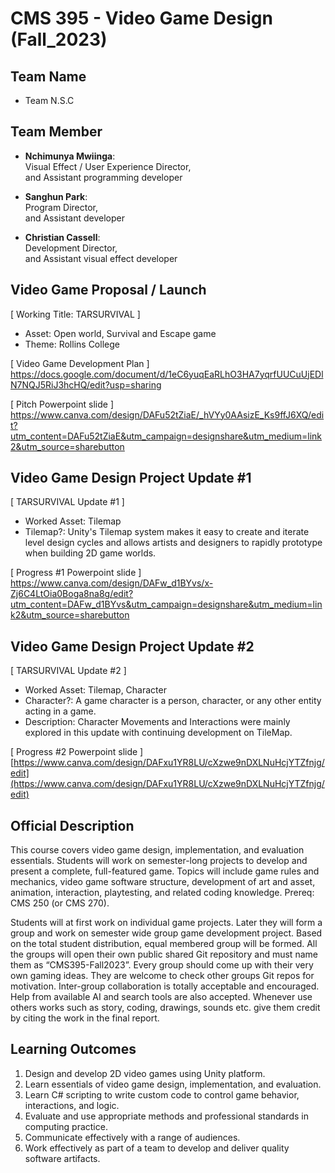 # CMS 395 - Video Game Design (Fall_2023)

## Team Name
- Team N.S.C

## Team Member
- **Nchimunya Mwiinga**:  
Visual Effect / User Experience Director,  
and Assistant programming developer 
  
- **Sanghun Park**:    
Program Director,  
and Assistant developer

- **Christian Cassell**:  
Development Director,  
and Assistant visual effect developer  

## Video Game Proposal / Launch
[ Working Title: TARSURVIVAL ]
- Asset: Open world, Survival and Escape game
- Theme: Rollins College

[ Video Game Development Plan ]  
https://docs.google.com/document/d/1eC6yuqEaRLhO3HA7yqrfUUCuUjEDlN7NQJ5RiJ3hcHQ/edit?usp=sharing

[ Pitch Powerpoint slide ]  
https://www.canva.com/design/DAFu52tZiaE/_hVYy0AAsizE_Ks9ffJ6XQ/edit?utm_content=DAFu52tZiaE&utm_campaign=designshare&utm_medium=link2&utm_source=sharebutton

## Video Game Design Project Update #1
[ TARSURVIVAL Update #1 ]
- Worked Asset: Tilemap
- Tilemap?: Unity's Tilemap system makes it easy to create and iterate level design cycles and allows artists and designers to rapidly prototype when building 2D game worlds.  

[ Progress #1 Powerpoint slide ]  
https://www.canva.com/design/DAFw_d1BYvs/x-Zj6C4LtOia0Boga8na8g/edit?utm_content=DAFw_d1BYvs&utm_campaign=designshare&utm_medium=link2&utm_source=sharebutton

## Video Game Design Project Update #2 
[ TARSURVIVAL Update #2 ]
- Worked Asset: Tilemap, Character
- Character?: A game character is a person, character, or any other entity acting in a game.
- Description: Character Movements and Interactions were mainly explored in this update with continuing development on TileMap.

[ Progress #2 Powerpoint slide ]  
[https://www.canva.com/design/DAFxu1YR8LU/cXzwe9nDXLNuHcjYTZfnjg/edit](https://www.canva.com/design/DAFxu1YR8LU/cXzwe9nDXLNuHcjYTZfnjg/edit)


## Official Description
This course covers video game design, implementation, and evaluation essentials. Students will
work on semester-long projects to develop and present a complete, full-featured game. Topics
will include game rules and mechanics, video game software structure, development of art and
asset, animation, interaction, playtesting, and related coding knowledge. Prereq: CMS 250 (or
CMS 270).

Students will at first work on individual game projects. Later they will form a group and work on
semester wide group game development project. Based on the total student distribution, equal
membered group will be formed. All the groups will open their own public shared Git repository
and must name them as “CMS395-Fall2023”. Every group should come up with their very own
gaming ideas. They are welcome to check other groups Git repos for motivation. Inter-group
collaboration is totally acceptable and encouraged. Help from available AI and search tools are
also accepted. Whenever use others works such as story, coding, drawings, sounds etc. give them
credit by citing the work in the final report.


## Learning Outcomes
1. Design and develop 2D video games using Unity platform.
2. Learn essentials of video game design, implementation, and evaluation.
3. Learn C# scripting to write custom code to control game behavior, interactions, and logic.
4. Evaluate and use appropriate methods and professional standards in computing practice.
5. Communicate effectively with a range of audiences.
6. Work effectively as part of a team to develop and deliver quality software artifacts.

